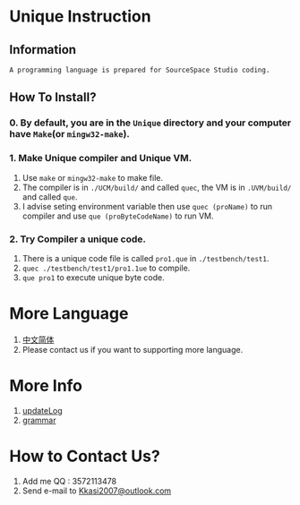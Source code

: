 # Unique Instruction

## Information
	A programming language is prepared for SourceSpace Studio coding.

## How To Install?
### 0. By default, you are in the `Unique` directory and your computer have `Make`(or `mingw32-make`).
### 1. Make Unique compiler and Unique VM.
1. Use `make` or `mingw32-make` to make file.
2. The compiler is in `./UCM/build/` and called `quec`,
   the VM is in `.UVM/build/` and called `que`.
3. I advise seting environment variable then use `quec (proName)` to run compiler
   and use `que (proByteCodeName)` to run VM.

### 2. Try Compiler a unique code.
1. There is a unique code file is called `pro1.que` in `./testbench/test1`.
2. `quec ./testbench/test1/pro1.1ue` to compile.
3. `que pro1` to execute unique byte code.

# More Language
1. [中文简体](./doc/README_CN.md)
2. Please contact us if you want to supporting more language.

# More Info
1. [updateLog](./doc/updateLog.md)
2. [grammar](./doc/garmmar.md)

# How to Contact Us?
1. Add me QQ : 3572113478
2. Send e-mail to Kkasi2007@outlook.com
